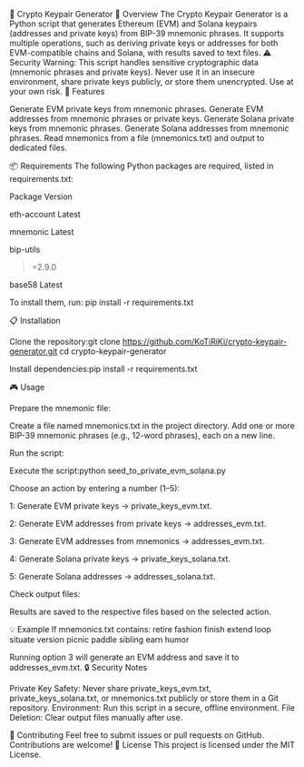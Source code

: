 📝 Crypto Keypair Generator
🌟 Overview
The Crypto Keypair Generator is a Python script that generates Ethereum (EVM) and Solana keypairs (addresses and private keys) from BIP-39 mnemonic phrases. It supports multiple operations, such as deriving private keys or addresses for both EVM-compatible chains and Solana, with results saved to text files.
⚠️ Security Warning: This script handles sensitive cryptographic data (mnemonic phrases and private keys). Never use it in an insecure environment, share private keys publicly, or store them unencrypted. Use at your own risk.
🚀 Features

Generate EVM private keys from mnemonic phrases.
Generate EVM addresses from mnemonic phrases or private keys.
Generate Solana private keys from mnemonic phrases.
Generate Solana addresses from mnemonic phrases.
Read mnemonics from a file (mnemonics.txt) and output to dedicated files.

📦 Requirements
The following Python packages are required, listed in requirements.txt:



Package
Version



eth-account
Latest


mnemonic
Latest


bip-utils
>=2.9.0


base58
Latest


To install them, run:
pip install -r requirements.txt

📋 Installation

Clone the repository:git clone https://github.com/KoTiRiKi/crypto-keypair-generator.git
cd crypto-keypair-generator


Install dependencies:pip install -r requirements.txt



🎮 Usage

Prepare the mnemonic file:

Create a file named mnemonics.txt in the project directory.
Add one or more BIP-39 mnemonic phrases (e.g., 12-word phrases), each on a new line.





Run the script:

Execute the script:python seed_to_private_evm_solana.py


Choose an action by entering a number (1–5):

1: Generate EVM private keys → private_keys_evm.txt.

2: Generate EVM addresses from private keys → addresses_evm.txt.

3: Generate EVM addresses from mnemonics → addresses_evm.txt.

4: Generate Solana private keys → private_keys_solana.txt.

5: Generate Solana addresses → addresses_solana.txt.




Check output files:

Results are saved to the respective files based on the selected action.



💡 Example
If mnemonics.txt contains:
retire fashion finish extend loop situate version picnic paddle sibling earn humor

Running option 3 will generate an EVM address and save it to addresses_evm.txt.
🔒 Security Notes

Private Key Safety: Never share private_keys_evm.txt, private_keys_solana.txt, or mnemonics.txt publicly or store them in a Git repository.
Environment: Run this script in a secure, offline environment.
File Deletion: Clear output files manually after use.

🤝 Contributing
Feel free to submit issues or pull requests on GitHub. Contributions are welcome!
📜 License
This project is licensed under the MIT License.
